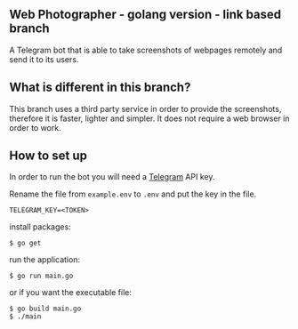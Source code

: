 ## Web Photographer - golang version - link based branch

A Telegram bot that is able to take screenshots of webpages remotely and send it to its users.

## What is different in this branch?

This branch uses a third party service in order to provide the screenshots, therefore it is faster, lighter and simpler. It does not require a web browser in order to work.

## How to set up

In order to run the bot you will need a [Telegram](https://core.telegram.org/api) API key.

Rename the file from `example.env` to `.env` and put the key in the file.

```env
TELEGRAM_KEY=<TOKEN>
```

install packages:


```
$ go get
```


run the application:


```
$ go run main.go
```


or if you want the executable file:


```
$ go build main.go
$ ./main
```
